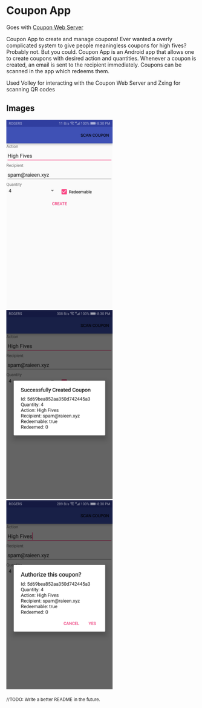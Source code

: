 # Coupon App

Goes with [Coupon Web Server](https://github.com/Raieen/CouponWebServer)



Coupon App to create and manage coupons! Ever wanted a overly complicated system to give people meaningless coupons for high fives? Probably not. But you could. Coupon App is an Android app that allows one to create coupons with desired action and quantities. Whenever a coupon is created, an email is sent to the recipient immediately. Coupons can be scanned in the app which redeems them.



Used Volley for interacting with the Coupon Web Server and Zxing for scanning QR codes

## Images

<img src="images/default.jpg" height="500px"/>

<img src="images/create.jpg" height="500px"/>

<img src="images/scan.jpg" height="500px"/>



<small>//TODO: Write a better README in the future.</small>

